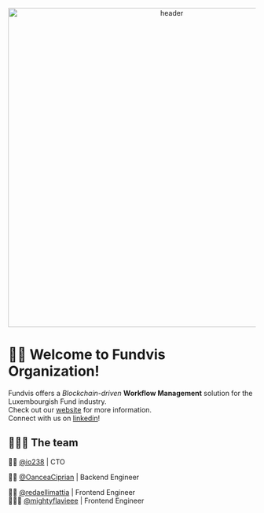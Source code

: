 <p align="center">
  <img width="650" alt="header" src="https://user-images.githubusercontent.com/30565260/177143546-c74c152a-89bc-43d6-a387-7ccbef7e217c.png">
</p>

# 👋🏼 Welcome to Fundvis Organization!
Fundvis offers a _Blockchain-driven_ **Workflow Management** solution for the Luxembourgish Fund industry.  
Check out our [website](https://fundvis.org) for more information.  
Connect with us on [linkedin](https://www.linkedin.com/company/fundvis/)!

## 👨🏻‍💻 The team

🕵🏼 [@io238](https://github.com/io238) | CTO

🥷🏽 [@OanceaCiprian](https://github.com/OanceaCiprian) | Backend Engineer

🧙🏽 [@redaellimattia](https://www.github.com/redaellimattia) | Frontend Engineer  
🧑🏼‍🚀 [@mightyflavieee](https://github.com/mightyflavieee) | Frontend Engineer  
